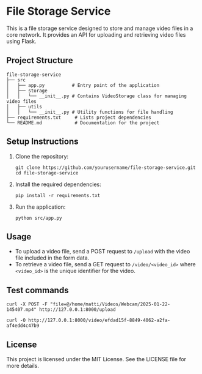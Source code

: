 # File Storage Service

This is a file storage service designed to store and manage video files in a core network. It provides an API for uploading and retrieving video files using Flask.

## Project Structure

```
file-storage-service
├── src
│   ├── app.py          # Entry point of the application
│   ├── storage
│   │   └── __init__.py # Contains VideoStorage class for managing video files
│   ├── utils
│   │   └── __init__.py # Utility functions for file handling
├── requirements.txt     # Lists project dependencies
└── README.md            # Documentation for the project
```

## Setup Instructions

1. Clone the repository:
   ```
   git clone https://github.com/yourusername/file-storage-service.git
   cd file-storage-service
   ```

2. Install the required dependencies:
   ```
   pip install -r requirements.txt
   ```

3. Run the application:
   ```
   python src/app.py
   ```

## Usage

- To upload a video file, send a POST request to `/upload` with the video file included in the form data.
- To retrieve a video file, send a GET request to `/video/<video_id>` where `<video_id>` is the unique identifier for the video.

## Test commands

```
curl -X POST -F "file=@/home/matti/Videos/Webcam/2025-01-22-145407.mp4" http://127.0.0.1:8000/upload
```

```
curl -O http://127.0.0.1:8000/video/efdad15f-8849-4062-a2fa-af4edd4c47b9
```

## License

This project is licensed under the MIT License. See the LICENSE file for more details.